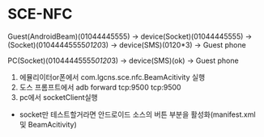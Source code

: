 SCE-NFC
=======

Guest(AndroidBeam)(01044445555) -> device(Socket)(01044445555) -> (Socket)(01044445555*0120*3) -> device(SMS)(0120*3) -> Guest phone

PC(Socket)(01044445555*0120*3) -> device(SMS)(ok) -> Guest phone

1. 에뮬리이터or폰에서 com.lgcns.sce.nfc.BeamAcitivity 실행
2. 도스 프롬프트에서 adb forward tcp:9500 tcp:9500
3. pc에서 socketClient실행

* socket만 테스트할거라면 안드로이드 소스의 버튼 부분을 활성화(manifest.xml 및 BeamAcitivity)